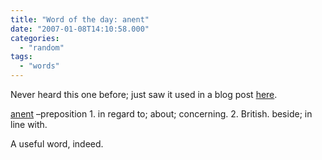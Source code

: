 ```yaml
---
title: "Word of the day: anent"
date: "2007-01-08T14:10:58.000"
categories: 
  - "random"
tags: 
  - "words"
---
```


Never heard this one before; just saw it used in a blog post [here](http://biglizards.net/blog/archives/2007/01/comment_thread.html).

[anent](http://dictionary.reference.com/browse/anent) –preposition 1. in regard to; about; concerning. 2. British. beside; in line with.

A useful word, indeed.
